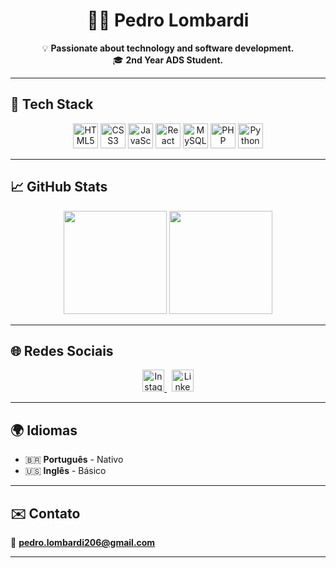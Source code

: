 <h1 align="center">👨‍💻 Pedro Lombardi</h1>

<p align="center">
💡 <strong>Passionate about technology and software development.</strong><br>
🎓 <strong>2nd Year ADS Student.</strong>
</p>

---

## 🚀 Tech Stack

<p align="center">
  <img src="https://cdn.jsdelivr.net/gh/devicons/devicon/icons/html5/html5-original.svg" height="40" alt="HTML5"/>
  <img src="https://cdn.jsdelivr.net/gh/devicons/devicon/icons/css3/css3-original.svg" height="40" alt="CSS3"/>
  <img src="https://cdn.jsdelivr.net/gh/devicons/devicon/icons/javascript/javascript-original.svg" height="40" alt="JavaScript"/>
  <img src="https://cdn.jsdelivr.net/gh/devicons/devicon/icons/react/react-original.svg" height="40" alt="React Native"/>
  <img src="https://cdn.jsdelivr.net/gh/devicons/devicon/icons/mysql/mysql-original.svg" height="40" alt="MySQL"/>
  <img src="https://cdn.jsdelivr.net/gh/devicons/devicon/icons/php/php-original.svg" height="40" alt="PHP"/>
  <img src="https://cdn.jsdelivr.net/gh/devicons/devicon/icons/python/python-original.svg" height="40" alt="Python"/>
</p>

---

## 📈 GitHub Stats

<p align="center">
  <img src="https://github-readme-stats.vercel.app/api?username=pedrinquee&show_icons=true&theme=tokyonight" height="165px"/>
  <img src="https://github-readme-stats.vercel.app/api/top-langs/?username=pedrinquee&layout=compact&theme=tokyonight" height="165px"/>
</p>

---

## 🌐 Redes Sociais

<p align="center">
  <a href="https://www.instagram.com/pedro.augg/" target="_blank">
    <img src="https://cdn.jsdelivr.net/gh/devicons/devicon/icons/instagram/instagram-original.svg" height="35" alt="Instagram"/>
  </a>
  &nbsp;
  <a href="https://www.linkedin.com/in/pedro-lombardi-7781522b7" target="_blank">
    <img src="https://cdn.jsdelivr.net/gh/devicons/devicon/icons/linkedin/linkedin-original.svg" height="35" alt="LinkedIn"/>
  </a>
</p>

---

## 🌍 Idiomas

- 🇧🇷 **Português** - Nativo  
- 🇺🇸 **Inglês** - Básico  

---

## ✉️ Contato

📧 **pedro.lombardi206@gmail.com**

---
